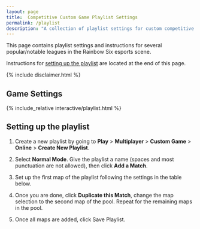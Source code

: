 ```yaml
---
layout: page
title:  Competitive Custom Game Playlist Settings
permalink: /playlist
description: "A collection of playlist settings for custom competitive games for Rainbow Six Siege."
---
```


This page contains playlist settings and instructions for several popular/notable leagues in the Rainbow Six esports scene.

Instructions for [setting up the playlist](#setting-up-the-playlist) are located at the end of this page. 

{% include disclaimer.html %}

## Game Settings

{% include_relative interactive/playlist.html %}

## Setting up the playlist

1. Create a new playlist by going to **Play** &gt; **Multiplayer** &gt; **Custom Game** &gt; **Online** &gt; **Create New Playlist**. 

2. Select **Normal Mode**. Give the playlist a name (spaces and most punctuation are not allowed), then click **Add a Match**. 

3. Set up the first map of the playlist following the settings in the table below. 

4. Once you are done, click **Duplicate this Match**, change the map selection to the second map of the pool. Repeat for the remaining maps in the pool. 

5. Once all maps are added, click Save Playlist. 
